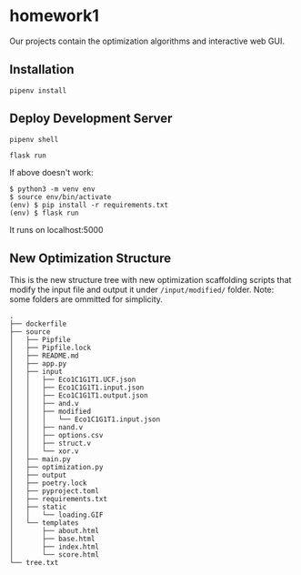 # homework1
Our projects contain the optimization algorithms and interactive web GUI. 

## Installation
```
pipenv install
```

## Deploy Development Server
```
pipenv shell
```
```
flask run
```

If above doesn't work:
```
$ python3 -m venv env
$ source env/bin/activate
(env) $ pip install -r requirements.txt
(env) $ flask run
```

It runs on localhost:5000

## New Optimization Structure
This is the new structure tree with new optimization scaffolding scripts that modify the input file and output it under `/input/modified/` folder.
Note: some folders are ommitted for simplicity. 

```
.
├── dockerfile
├── source
│   ├── Pipfile
│   ├── Pipfile.lock
│   ├── README.md
│   ├── app.py
│   ├── input
│   │   ├── Eco1C1G1T1.UCF.json
│   │   ├── Eco1C1G1T1.input.json
│   │   ├── Eco1C1G1T1.output.json
│   │   ├── and.v
│   │   ├── modified
│   │   │   └── Eco1C1G1T1.input.json
│   │   ├── nand.v
│   │   ├── options.csv
│   │   ├── struct.v
│   │   └── xor.v
│   ├── main.py
│   ├── optimization.py
│   ├── output
│   ├── poetry.lock
│   ├── pyproject.toml
│   ├── requirements.txt
│   ├── static
│   │   └── loading.GIF
│   └── templates
│       ├── about.html
│       ├── base.html
│       ├── index.html
│       └── score.html
└── tree.txt
```
